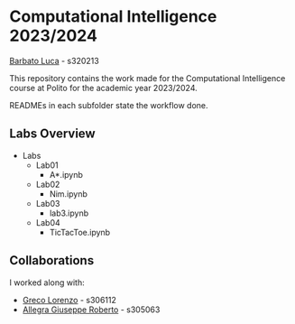 # Computational Intelligence 2023/2024
[Barbato Luca](https://github.com/lucabubi) - s320213

This repository contains the work made for the Computational Intelligence course at Polito for the academic year 2023/2024.

READMEs in each subfolder state the workflow done.

## Labs Overview
- Labs
  - Lab01
    - A*.ipynb
  - Lab02
    - Nim.ipynb
  - Lab03
    - lab3.ipynb
  - Lab04
    - TicTacToe.ipynb

## Collaborations
I worked along with:
- [Greco Lorenzo](https://github.com/loregrc) - s306112
- [Allegra Giuseppe Roberto](https://github.com/AllegraRoberto) - s305063

